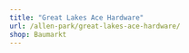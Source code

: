 ```yaml
---
title: "Great Lakes Ace Hardware"
url: /allen-park/great-lakes-ace-hardware/
shop: Baumarkt
---
```

